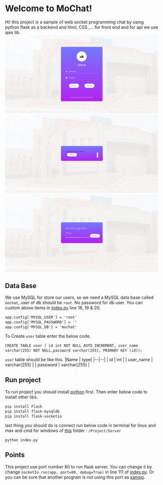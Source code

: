 
# Welcome to MoChat!

Hi! this project is a sample of web socket programming chat by using python flask as a backend and html, CSS ,... for front end and for api we use ajex lib.
![login page](https://github.com/momen7899/SocketProgramming/blob/master/Project/Image/login%20page.png)
![home page](https://github.com/momen7899/SocketProgramming/blob/master/Project/Image/home%20page.png)
![chat page](https://github.com/momen7899/SocketProgramming/blob/master/Project/Image/chat%20page.png)

## Data Base
We use MySQL for store our users, so we need a MySQL data base called `mochat`,  user of db should be `root`.  No password for db user.
You can custom above items in [index.py](https://github.com/momen7899/SocketProgramming/blob/master/Project/Server/index.py) line 18, 19 & 20.

    app.config['MYSQL_USER'] = 'root'
    app.config['MYSQL_PASSWORD'] = ''
    app.config['MYSQL_DB'] = 'mochat'	
 
To Create `user` table enter the below code.

    CREATE TABLE user ( id int NOT NULL AUTO_INCREMENT, user_name varchar(255) NOT NULL,password varchar(255), PRIMARY KEY (id));

`user` table should be like this.
|Name | type|
|--|--|
| id | int |
| user_name | varchar(255) |
| password | varchar(255) |




## Run project

To run project you should install [python](https://www.python.org/downloads/) first.
Then enter below code to install other libs.
 

    pip install Flask
    pip install flask-mysqldb
    pip install flask-socketio

last thing you should do is connect run below code in terminal for linux and max and cmd for windows of [this](https://github.com/momen7899/SocketProgramming/tree/master/Project/Server) folder : `/Project/Server`

    python index.py


## Points
This project use port number 80 to run flask server.
You can change it by change `socketIo.run(app, port=80, debug=True)` in line 111 of [index.py](https://github.com/momen7899/SocketProgramming/blob/master/Project/Server/index.py).
Or you can be sure that another program is not using this port as [xampp](https://www.apachefriends.org/index.html).
